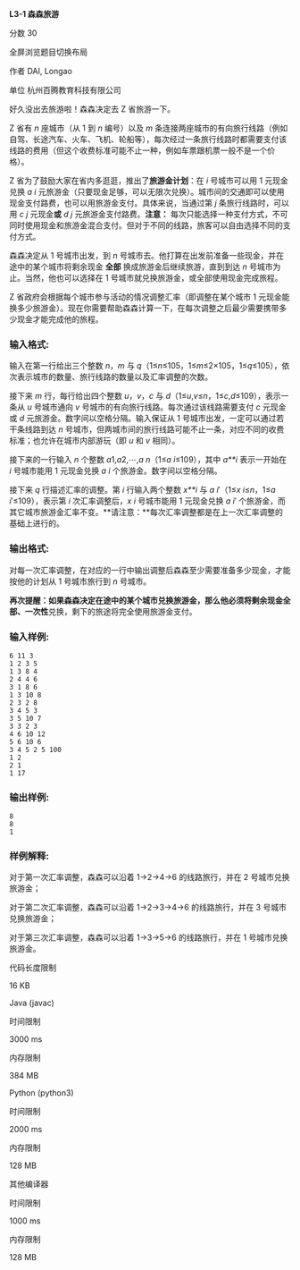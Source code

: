 **L3-1 森森旅游**

分数 30

全屏浏览题目切换布局

作者 DAI, Longao

单位 杭州百腾教育科技有限公司

好久没出去旅游啦！森森决定去 Z 省旅游一下。

Z 省有 *n* 座城市（从 1 到 *n* 编号）以及 *m* 条连接两座城市的有向旅行线路（例如自驾、长途汽车、火车、飞机、轮船等），每次经过一条旅行线路时都需要支付该线路的费用（但这个收费标准可能不止一种，例如车票跟机票一般不是一个价格）。

Z 省为了鼓励大家在省内多逛逛，推出了**旅游金计划**：在 *i* 号城市可以用 1 元现金兑换 *a* *i* 元旅游金（只要现金足够，可以无限次兑换）。城市间的交通即可以使用现金支付路费，也可以用旅游金支付。具体来说，当通过第 *j* 条旅行线路时，可以用 *c* *j* 元现金**或** *d* *j* 元旅游金支付路费。**注意：** 每次只能选择一种支付方式，不可同时使用现金和旅游金混合支付。但对于不同的线路，旅客可以自由选择不同的支付方式。

森森决定从 1 号城市出发，到 *n* 号城市去。他打算在出发前准备一些现金，并在途中的某个城市将剩余现金 **全部** 换成旅游金后继续旅游，直到到达 *n* 号城市为止。当然，他也可以选择在 1 号城市就兑换旅游金，或全部使用现金完成旅程。

Z 省政府会根据每个城市参与活动的情况调整汇率（即调整在某个城市 1 元现金能换多少旅游金）。现在你需要帮助森森计算一下，在每次调整之后最少需要携带多少现金才能完成他的旅程。

### 输入格式:

输入在第一行给出三个整数 *n*，*m* 与 *q*（1≤*n*≤105，1≤*m*≤2×105，1≤*q*≤105），依次表示城市的数量、旅行线路的数量以及汇率调整的次数。

接下来 *m* 行，每行给出四个整数 *u*，*v*，*c* 与 *d*（1≤*u*,*v*≤*n*，1≤*c*,*d*≤109），表示一条从 *u* 号城市通向 *v* 号城市的有向旅行线路。每次通过该线路需要支付 *c* 元现金或 *d* 元旅游金。数字间以空格分隔。输入保证从 1 号城市出发，一定可以通过若干条线路到达 *n* 号城市，但两城市间的旅行线路可能不止一条，对应不同的收费标准；也允许在城市内部游玩（即 *u* 和 *v* 相同）。

接下来的一行输入 *n* 个整数 *a*1,*a*2,⋯,*a* *n*（1≤*a* *i*≤109），其中 *a**i* 表示一开始在 *i* 号城市能用 1 元现金兑换 *a* *i* 个旅游金。数字间以空格分隔。

接下来 *q* 行描述汇率的调整。第 *i* 行输入两个整数 *x**i* 与 *a* *i*′（1≤*x* *i*≤*n*，1≤*a* *i*′≤109），表示第 *i* 次汇率调整后，*x* *i* 号城市能用 1 元现金兑换 *a* *i*′ 个旅游金，而其它城市旅游金汇率不变。**请注意：**每次汇率调整都是在上一次汇率调整的基础上进行的。

### 输出格式:

对每一次汇率调整，在对应的一行中输出调整后森森至少需要准备多少现金，才能按他的计划从 1 号城市旅行到 *n* 号城市。

**再次提醒：**如果森森决定在途中的某个城市兑换旅游金，那么他必须将剩余现金**全部、一次性**兑换，剩下的旅途将完全使用旅游金支付。

### 输入样例:

```in
6 11 3
1 2 3 5
1 3 8 4
2 4 4 6
3 1 8 6
1 3 10 8
2 3 2 8
3 4 5 3
3 5 10 7
3 3 2 3
4 6 10 12
5 6 10 6
3 4 5 2 5 100
1 2
2 1
1 17
```

### 输出样例:

```out
8
8
1
```

### 样例解释:

对于第一次汇率调整，森森可以沿着 1→2→4→6 的线路旅行，并在 2 号城市兑换旅游金；

对于第二次汇率调整，森森可以沿着 1→2→3→4→6 的线路旅行，并在 3 号城市兑换旅游金；

对于第三次汇率调整，森森可以沿着 1→3→5→6 的线路旅行，并在 1 号城市兑换旅游金。

代码长度限制

16 KB

Java (javac)

时间限制

3000 ms

内存限制

384 MB

Python (python3)

时间限制

2000 ms

内存限制

128 MB

其他编译器

时间限制

1000 ms

内存限制

128 MB